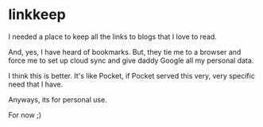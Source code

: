 # linkkeep

I needed a place to keep all the links to blogs that I love to read.

And, yes, I have heard of bookmarks. But, they tie me to a browser and force me to set up cloud sync and give daddy Google all my personal data.

I think this is better. It's like Pocket, if Pocket served this very, very specific need that I have.

Anyways, its for personal use.

For now ;)
